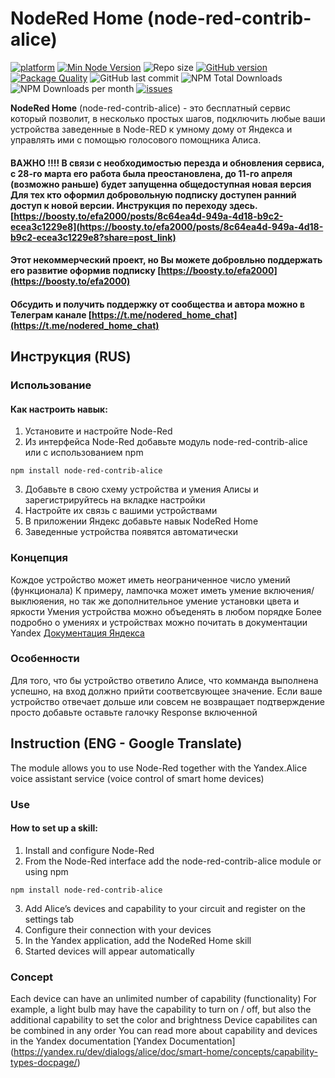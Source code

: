 # NodeRed Home (node-red-contrib-alice)

[![platform](https://img.shields.io/badge/platform-Node--RED-red?logo=nodered)](https://nodered.org)
[![Min Node Version](https://img.shields.io/node/v/node-red-contrib-alice.svg)](https://nodejs.org/en/)
![Repo size](https://img.shields.io/github/repo-size/efa2000/node-red-contrib-alice)
[![GitHub version](https://img.shields.io/github/package-json/v/efa2000/node-red-contrib-alice?logo=npm)](https://www.npmjs.com/package/node-red-contrib-alice)
[![Package Quality](https://packagequality.com/shield/node-red-contrib-alice.svg)](https://packagequality.com/#?package=node-red-contrib-alice)
![GitHub last commit](https://img.shields.io/github/last-commit/efa2000/node-red-contrib-alice/master)
![NPM Total Downloads](https://img.shields.io/npm/dt/node-red-contrib-alice.svg)
![NPM Downloads per month](https://img.shields.io/npm/dm/node-red-contrib-alice)
[![issues](https://img.shields.io/github/issues/efa2000/node-red-contrib-alice?logo=github)](https://github.com/efa2000/node-red-contrib-alice/issues)

**NodeRed Home** (node-red-contrib-alice) - это бесплатный сервис который позволит, в несколько простых шагов, подключить любые ваши устройства заведенные в Node-RED к умному дому от Яндекса и управлять ими с помощью голосового помощника Алиса.

#### ВАЖНО !!!! В связи с необходимостью перезда и обновления сервиса, с 28-го марта его работа была преостановлена, до 11-го апреля (возможно раньше) будет запущенна общедоступная новая версия Для тех кто оформил добровольную подписку доступен ранний доступ к новой версии. Инструкция по переходу здесь. [https://boosty.to/efa2000/posts/8c64ea4d-949a-4d18-b9c2-ecea3c1229e8](https://boosty.to/efa2000/posts/8c64ea4d-949a-4d18-b9c2-ecea3c1229e8?share=post_link)

#### Этот некоммерческий проект, но Вы можете добровльно поддержать его развитие оформив подписку [https://boosty.to/efa2000](https://boosty.to/efa2000)

#### Обсудить и получить поддержку от сообщества и автора можно в Телеграм канале [https://t.me/nodered_home_chat](https://t.me/nodered_home_chat)

## Инструкция (RUS)
### Использование 
#### Как настроить навык:
1. Установите и настройте Node-Red
2. Из интерфейса Node-Red добавьте модуль node-red-contrib-alice или с использованием npm
```
npm install node-red-contrib-alice
```
3. Добавьте в свою схему устройства и умения Алисы и зарегистрируйтесь на вкладке настройки 
4. Настройте их связь с вашими устройствами
5. В приложении Яндекс добавьте навык NodeRed Home
6. Заведенные устройства появятся автоматически

### Концепция
Кождое устройство может иметь неограниченное число умений (функционала)
К примеру, лампочка может иметь умение включения/выклюяения, но так же дополнительное умение установки цвета и яркости 
Умения устройства можно объеденять в любом порядке 
Более подробно о умениях и устройствах можно почитать в документации Yandex [Документация Яндекса](https://yandex.ru/dev/dialogs/alice/doc/smart-home/concepts/capability-types-docpage/)

### Особенности
Для того, что бы устройство ответило Алисе, что комманда выполнена успешно, на вход должно прийти соответсвующее значение.
Если ваше устройство отвечает дольше или совсем не возвращает подтверждение просто добавьте оставьте галочку Response включенной


## Instruction (ENG - Google Translate)
The module allows you to use Node-Red together with the Yandex.Alice voice assistant service (voice control of smart home devices)

### Use
#### How to set up a skill:
1. Install and configure Node-Red
2. From the Node-Red interface add the node-red-contrib-alice module or using npm
```
npm install node-red-contrib-alice
```
3. Add Alice’s devices and capability to your circuit and register on the settings tab
4. Configure their connection with your devices
5. In the Yandex application, add the NodeRed Home skill
6. Started devices will appear automatically

### Concept
Each device can have an unlimited number of capability (functionality)
For example, a light bulb may have the capability to turn on / off, but also the additional capability to set the color and brightness
Device capabilites can be combined in any order
You can read more about capability and devices in the Yandex documentation [Yandex Documentation] (https://yandex.ru/dev/dialogs/alice/doc/smart-home/concepts/capability-types-docpage/)

